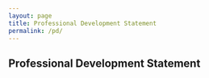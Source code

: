 ```yaml
---
layout: page
title: Professional Development Statement
permalink: /pd/
---
```


## Professional Development Statement

